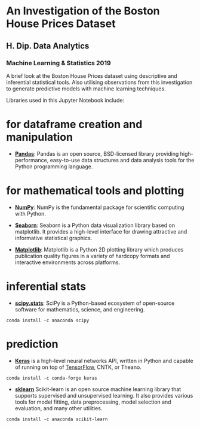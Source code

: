 # An Investigation of the Boston House Prices Dataset
## H. Dip. Data Analytics
### Machine Learning & Statistics 2019
A brief look at the Boston House Prices dataset using descriptive and inferential statistical tools. Also utilising observations from this investigation to generate predictive models with machine learning techniques.


Libraries used in this Jupyter Notebook include:

# for dataframe creation and manipulation
- **[Pandas](https://pandas.pydata.org/)**: Pandas is an open source, BSD-licensed library providing high-performance, easy-to-use data structures and data analysis tools for the Python programming language. 


# for mathematical tools and plotting
- **[NumPy](https://numpy.org/)**: NumPy is the fundamental package for scientific computing with Python. 


- **[Seaborn](https://seaborn.pydata.org/)**: Seaborn is a Python data visualization library based on matplotlib. It provides a high-level interface for drawing attractive and informative statistical graphics. 


- **[Matplotlib](https://matplotlib.org/)**: Matplotlib is a Python 2D plotting library which produces publication quality figures in a variety of hardcopy formats and interactive environments across platforms. 

# inferential stats
- **[scipy.stats](https://www.scipy.org/)**: SciPy is a Python-based ecosystem of open-source software for mathematics, science, and engineering.
```
conda install -c anaconda scipy
```

# prediction
- **[Keras](https://keras.io/)** is a high-level neural networks API, written in Python and capable of running on top of [TensorFlow](https://www.tensorflow.org/), CNTK, or Theano.
```
conda install -c conda-forge keras
```

- **[sklearn](https://scikit-learn.org/stable/)** Scikit-learn is an open source machine learning library that supports supervised and unsupervised learning. It also provides various tools for model fitting, data preprocessing, model selection and evaluation, and many other utilities.
```
conda install -c anaconda scikit-learn
```
